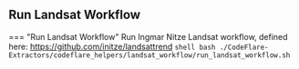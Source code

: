 ## Run Landsat Workflow
=== "Run Landsat Workflow"
    Run Ingmar Nitze Landsat workflow, defined here: <https://github.com/initze/landsattrend>
    ```shell
    bash ./CodeFlare-Extractors/codeflare_helpers/landsat_workflow/run_landsat_workflow.sh
    ```
